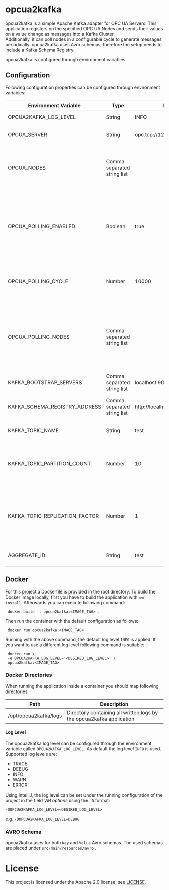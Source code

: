 # opcua2kafka
opcua2kafka is a simple Apache Kafka adapter for OPC UA Servers. 
This application registers on the specified OPC UA Nodes and sends their values on a value change as messages into a Kafka Cluster.  
Additionally, it can poll nodes in a configurable cycle to generate messages periodically. 
opcua2kafka uses Avro schemas, therefore the setup needs to include a Kafka Schema Registry.

opcua2kafka is configured through environment variables.
 
## Configuration
Following configuration properties can be configured through environment variables:

| Environment Variable           | Type                        | Default                                           | Description                                                                                                                                                   |
|--------------------------------|-----------------------------|---------------------------------------------------|---------------------------------------------------------------------------------------------------------------------------------------------------------------|
| OPCUA2KAFKA_LOG_LEVEL          | String                      | INFO                                              | The application log level.                                                                                                                                    |
| OPCUA_SERVER                   | String                      | opc.tcp://127.0.0.1:48400/ua/                     | Specifies the OPC UA server to connect.                                                                                                                       |
| OPCUA_NODES                    | Comma separated string list | <Empty List>                                      | Specifies all nodes which should be subscribed. All value changes are published to the Kafka topic.                                                           |
| OPCUA_POLLING_ENABLED          | Boolean                     | true                                              | Specifies if the polling feature is enabled. If true, then all polling node values are polled periodically and their values are published to the Kafka topic. |
| OPCUA_POLLING_CYCLE            | Number                      | 10000                                             | Polling Cycle in Milliseconds. Does not have any effect when polling is disabled.                                                                             |
| OPCUA_POLLING_NODES            | Comma separated string list | <Empty List>                                      | Specifies the polling nodes. Those nodes are also monitored for value changes. That means they do not have to be included in OPCUA_NODES.                |
| KAFKA_BOOTSTRAP_SERVERS        | Comma separated string list | localhost:9092                                    | Specifies the Kafka bootstrap servers.                                                                                                                        |
| KAFKA_SCHEMA_REGISTRY_ADDRESS  | Comma separated string list | http://localhost:8081                             | Specifies the Kafka Schema Registry address.                                                                                                                  |
| KAFKA_TOPIC_NAME               | String                      | test                                              | Kafka Topic to publish the messages to.                                                                                                                       |
| KAFKA_TOPIC_PARTITION_COUNT    | Number                      | 10                                                | If the topic does not already exists, how many partitions the newly created topic should have.                                                                |
| KAFKA_TOPIC_REPLICATION_FACTOR | Number                      | 1                                                 | If the topic does not already exists, how often the partitions should be replicated accross the Kafka brokers.                                                |
| AGGREGATE_ID                   | String                      | test                                              | Specifies the messages aggregate id.                                                                                                                          |
 
## Docker
For this project a Dockerfile is provided in the root directory.
To build the Docker image locally, first you have to build the application with `mvn install`.
Afterwards you can execute following command:
```
 docker build -t opcua2kafka:<IMAGE_TAG> .
```

Then run the container with the default configuration as follows:

```
 docker run opcua2kafka:<IMAGE_TAG>
```

Running with the above command, the default log level `INFO` is applied. If you want to use a different log level following command is suitable:

```
 docker run \
 -e OPCUA2KAFKA_LOG_LEVEL='<DESIRED_LOG_LEVEL>' \
 opcua2kafka:<IMAGE_TAG>
```

### Docker Directories
When running the application inside a container you should map following directories:

| Path                    | Description                                                                              |
|-------------------------|------------------------------------------------------------------------------------------|
| /opt/opcua2kafka/logs | Directory containing all written logs by the opcua2kafka application |

#### Log Level
The opcua2kafka log level can be configured through the environment variable called `OPCUA2KAFKA_LOG_LEVEL`.
As default the log level `INFO` is used. Supported log levels are:
* TRACE
* DEBUG
* INFO
* WARN
* ERROR 

Using IntelliJ, the log level can be set under the running configuration of the project in the field *VM options* using the `-D` format:

`-DOPCUA2KAFKA_LOG_LEVEL=<DESIRED_LOG_LEVEL>`

e.g.
`-DOPCUA2KAFKA_LOG_LEVEL=DEBUG`

### AVRO Schema
opcua2kafka uses for both `Key` and `Value` Avro schemas. 
The used schemas are placed under `src/main/resources/avro` .

# License
This project is licensed under the Apache 2.0 license, see [LICENSE](LICENSE).  
